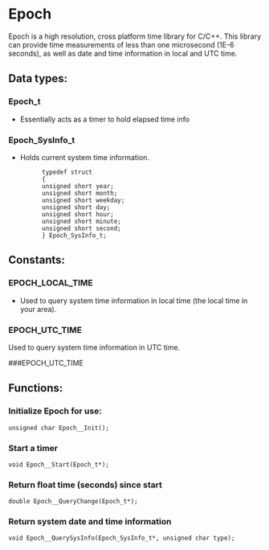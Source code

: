 # Epoch

Epoch is a high resolution, cross platform time library for C/C++.
This library can provide time measurements of less than one microsecond (1E-6 seconds),
as well as date and time information in local and UTC time.





## Data types:



### Epoch_t

- Essentially acts as a timer to hold elapsed time info


### Epoch_SysInfo_t

- Holds current system time information.

		    typedef struct
		    {
			unsigned short year;
			unsigned short month;
			unsigned short weekday;
			unsigned short day;
			unsigned short hour;
			unsigned short minute;
			unsigned short second;
		    } Epoch_SysInfo_t;
    



## Constants:



### EPOCH_LOCAL_TIME

- Used to query system time information in local time (the local time in your area).


### EPOCH_UTC_TIME

Used to query system time information in UTC time.


###EPOCH_UTC_TIME



## Functions:

### Initialize Epoch for use:

    unsigned char Epoch__Init();

  
### Start a timer

    void Epoch__Start(Epoch_t*);

  
### Return float time (seconds) since start

    double Epoch__QueryChange(Epoch_t*);

  
### Return system date and time information

    void Epoch__QuerySysInfo(Epoch_SysInfo_t*, unsigned char type);

